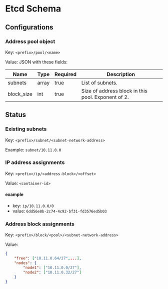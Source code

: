 Etcd Schema
===========

Configurations
--------------

### Address pool object

Key: `<prefix>/pool/<name>`

Value: JSON with these fields:

Name       | Type  | Required | Description
---------- | ----- | -------- | -----------
subnets    | array | true     | List of subnets.
block_size | int   | true     | Size of address block in this pool. Exponent of 2.

Status
------

### Existing subnets

Key: `<prefix>/subnet/<subnet-network-address>`

Example: `subnet/10.11.0.0`

### IP address assignments

Key: `<prefix>/ip/<address-block>/<offset>`

Value: `<container-id>`

#### example

- key: `ip/10.11.0.0/0`
- value: `6dd56e8b-2c74-4c92-bf31-fd3576ed5b03`

### Address block assignments

Key: `<prefix>/block/<pool>/<subnet-network-address>`

Value:

```json
{
    "free": ["10.11.0.64/27",...],
    "nodes": {
        "node1": ["10.11.0.0/27"],
        "node2": ["10.11.0.32/27"]
    }
}
```
